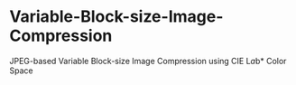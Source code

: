 # Variable-Block-size-Image-Compression
JPEG-based Variable Block-size Image Compression using CIE L*a*b* Color Space
